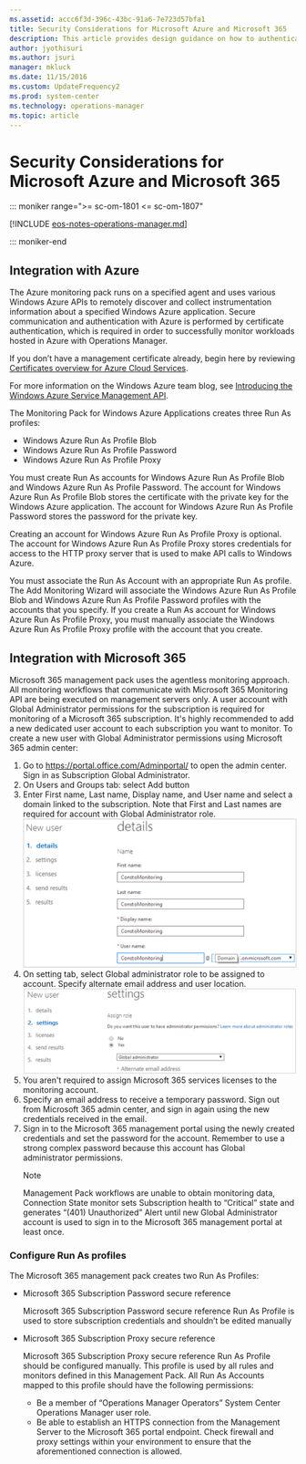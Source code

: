 ```yaml
---
ms.assetid: accc6f3d-396c-43bc-91a6-7e723d57bfa1
title: Security Considerations for Microsoft Azure and Microsoft 365
description: This article provides design guidance on how to authenticate and securely monitor Microsoft Azure and Microsoft 365 with Operations Manager 2016.
author: jyothisuri
ms.author: jsuri
manager: mkluck
ms.date: 11/15/2016
ms.custom: UpdateFrequency2
ms.prod: system-center
ms.technology: operations-manager
ms.topic: article
---
```


# Security Considerations for Microsoft Azure and Microsoft 365

::: moniker range=">= sc-om-1801 <= sc-om-1807"

[!INCLUDE [eos-notes-operations-manager.md](../includes/eos-notes-operations-manager.md)]

::: moniker-end

## Integration with Azure

The Azure monitoring pack runs on a specified agent and uses various Windows Azure APIs to remotely discover and collect instrumentation information about a specified Windows Azure application. Secure communication and authentication with Azure is performed by certificate authentication, which is required in order to successfully monitor workloads hosted in Azure with Operations Manager.  

If you don’t have a management certificate already, begin here by reviewing [Certificates overview for Azure Cloud Services](/previous-versions/azure/gg551722(v=azure.100)).

For more information on the Windows Azure team blog, see [Introducing the Windows Azure Service Management API](https://azure.microsoft.com/blog/introducing-the-windows-azure-service-management-api/).

The Monitoring Pack for Windows Azure Applications creates three Run As profiles:

- Windows Azure Run As Profile Blob
- Windows Azure Run As Profile Password
- Windows Azure Run As Profile Proxy

You must create Run As accounts for Windows Azure Run As Profile Blob and Windows Azure Run As Profile Password. The account for Windows Azure Run As Profile Blob stores the certificate with the private key for the Windows Azure application. The account for Windows Azure Run As Profile Password stores the password for the private key.

Creating an account for Windows Azure Run As Profile Proxy is optional. The account for Windows Azure Run As Profile Proxy stores credentials for access to the HTTP proxy server that is used to make API calls to Windows Azure.

You must associate the Run As Account with an appropriate Run As profile. The Add Monitoring Wizard will associate the Windows Azure Run As Profile Blob and Windows Azure Run As Profile Password profiles with the accounts that you specify. If you create a Run As account for Windows Azure Run As Profile Proxy, you must manually associate the Windows Azure Run As Profile Proxy profile with the account that you create.

## Integration with Microsoft 365

Microsoft 365 management pack uses the agentless monitoring approach. All monitoring workflows that communicate with Microsoft 365 Monitoring API are being executed on management servers only. A user account with Global Administrator permissions for the subscription is required for monitoring of a Microsoft 365 subscription. It's highly recommended to add a new dedicated user account to each subscription you want to monitor.
To create a new user with Global Administrator permissions using Microsoft 365 admin center:
1. Go to https://portal.office.com/Adminportal/ to open the admin center. Sign in as Subscription Global Administrator.
2. On Users and Groups tab: select Add button
3. Enter First name, Last name, Display name, and User name and select a domain linked to the subscription.
Note that First and Last names are required for account with Global Administrator role.<br>![Screenshot of the New User Details page.](./media/plan-security-microsoft-cloud/om2016-o365-new-user-details.png)  
4. On setting tab, select Global administrator role to be assigned to account. Specify alternate email address and user location.<br>![Screenshot of the New User Settings page.](./media/plan-security-microsoft-cloud/om2016-o365-new-user-settings.png)  
5. You aren't required to assign Microsoft 365 services licenses to the monitoring account.
6. Specify an email address to receive a temporary password. Sign out from Microsoft 365 admin center, and sign in again using the new credentials received in the email.
7. Sign in to the Microsoft 365 management portal using the newly created credentials and set the password for the account. Remember to use a strong complex password because this account has Global administrator permissions.
   > [!NOTE]
   > Management Pack workflows are unable to obtain monitoring data, Connection State monitor sets Subscription health to “Critical” state and generates “(401) Unauthorized” Alert until new Global Administrator account is used to sign in to the Microsoft 365 management portal at least once.

### Configure Run As profiles

The Microsoft 365 management pack creates two Run As Profiles:

- Microsoft 365 Subscription Password secure reference

    Microsoft 365 Subscription Password secure reference Run As Profile is used to store subscription credentials and shouldn’t be edited manually

- Microsoft 365 Subscription Proxy secure reference

    Microsoft 365 Subscription Proxy secure reference Run As Profile should be configured manually. This profile is used by all rules and monitors defined in this Management Pack. All Run As Accounts mapped to this profile should have the following permissions:
     - Be a member of “Operations Manager Operators” System Center Operations Manager user role.
     - Be able to establish an HTTPS connection from the Management Server to the Microsoft 365 portal endpoint. Check firewall and proxy settings within your environment to ensure that the aforementioned connection is allowed.
